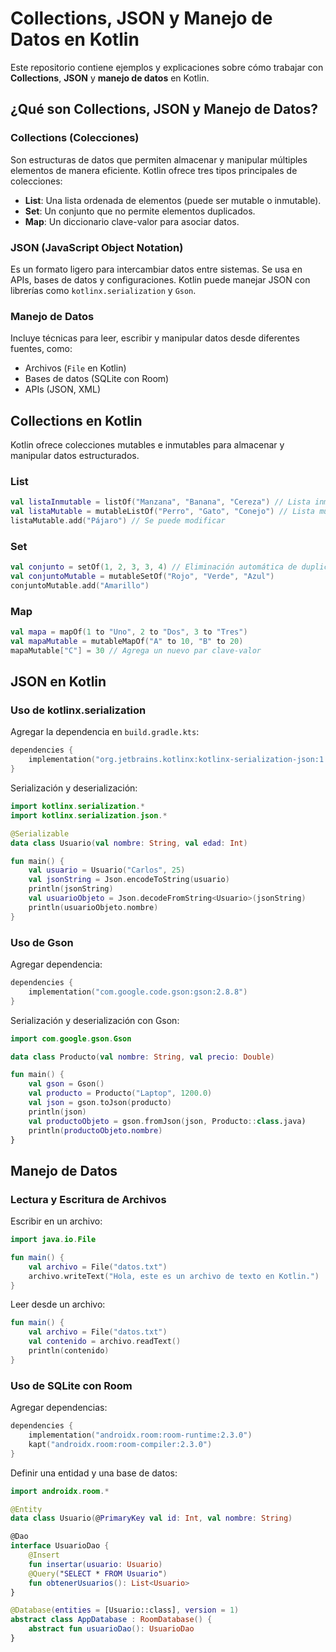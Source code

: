 # Collections, JSON y Manejo de Datos en Kotlin

Este repositorio contiene ejemplos y explicaciones sobre cómo trabajar con **Collections**, **JSON** y **manejo de datos** en Kotlin.

## ¿Qué son Collections, JSON y Manejo de Datos?

### Collections (Colecciones)
Son estructuras de datos que permiten almacenar y manipular múltiples elementos de manera eficiente. Kotlin ofrece tres tipos principales de colecciones:
- **List**: Una lista ordenada de elementos (puede ser mutable o inmutable).
- **Set**: Un conjunto que no permite elementos duplicados.
- **Map**: Un diccionario clave-valor para asociar datos.

### JSON (JavaScript Object Notation)
Es un formato ligero para intercambiar datos entre sistemas. Se usa en APIs, bases de datos y configuraciones. Kotlin puede manejar JSON con librerías como `kotlinx.serialization` y `Gson`.

### Manejo de Datos
Incluye técnicas para leer, escribir y manipular datos desde diferentes fuentes, como:
- Archivos (`File` en Kotlin)
- Bases de datos (SQLite con Room)
- APIs (JSON, XML)

## Collections en Kotlin
Kotlin ofrece colecciones mutables e inmutables para almacenar y manipular datos estructurados.

### List
```kotlin
val listaInmutable = listOf("Manzana", "Banana", "Cereza") // Lista inmutable
val listaMutable = mutableListOf("Perro", "Gato", "Conejo") // Lista mutable
listaMutable.add("Pájaro") // Se puede modificar
```

### Set
```kotlin
val conjunto = setOf(1, 2, 3, 3, 4) // Eliminación automática de duplicados
val conjuntoMutable = mutableSetOf("Rojo", "Verde", "Azul")
conjuntoMutable.add("Amarillo")
```

### Map
```kotlin
val mapa = mapOf(1 to "Uno", 2 to "Dos", 3 to "Tres")
val mapaMutable = mutableMapOf("A" to 10, "B" to 20)
mapaMutable["C"] = 30 // Agrega un nuevo par clave-valor
```

## JSON en Kotlin
### Uso de kotlinx.serialization
Agregar la dependencia en `build.gradle.kts`:
```kotlin
dependencies {
    implementation("org.jetbrains.kotlinx:kotlinx-serialization-json:1.3.2")
}
```
Serialización y deserialización:
```kotlin
import kotlinx.serialization.*
import kotlinx.serialization.json.*

@Serializable
data class Usuario(val nombre: String, val edad: Int)

fun main() {
    val usuario = Usuario("Carlos", 25)
    val jsonString = Json.encodeToString(usuario)
    println(jsonString)
    val usuarioObjeto = Json.decodeFromString<Usuario>(jsonString)
    println(usuarioObjeto.nombre)
}
```

### Uso de Gson
Agregar dependencia:
```kotlin
dependencies {
    implementation("com.google.code.gson:gson:2.8.8")
}
```
Serialización y deserialización con Gson:
```kotlin
import com.google.gson.Gson

data class Producto(val nombre: String, val precio: Double)

fun main() {
    val gson = Gson()
    val producto = Producto("Laptop", 1200.0)
    val json = gson.toJson(producto)
    println(json)
    val productoObjeto = gson.fromJson(json, Producto::class.java)
    println(productoObjeto.nombre)
}
```

## Manejo de Datos
### Lectura y Escritura de Archivos
Escribir en un archivo:
```kotlin
import java.io.File

fun main() {
    val archivo = File("datos.txt")
    archivo.writeText("Hola, este es un archivo de texto en Kotlin.")
}
```
Leer desde un archivo:
```kotlin
fun main() {
    val archivo = File("datos.txt")
    val contenido = archivo.readText()
    println(contenido)
}
```

### Uso de SQLite con Room
Agregar dependencias:
```kotlin
dependencies {
    implementation("androidx.room:room-runtime:2.3.0")
    kapt("androidx.room:room-compiler:2.3.0")
}
```
Definir una entidad y una base de datos:
```kotlin
import androidx.room.*

@Entity
data class Usuario(@PrimaryKey val id: Int, val nombre: String)

@Dao
interface UsuarioDao {
    @Insert
    fun insertar(usuario: Usuario)
    @Query("SELECT * FROM Usuario")
    fun obtenerUsuarios(): List<Usuario>
}

@Database(entities = [Usuario::class], version = 1)
abstract class AppDatabase : RoomDatabase() {
    abstract fun usuarioDao(): UsuarioDao
}
```



